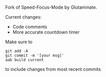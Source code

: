 Fork of Speed-Focus-Mode by Glutaminate. 

Current changes:
- Code comments
- More accurate countdown timer


Make sure to 

```shell
git add -A
git commit -m '[your msg]'
aab build current
```

to include changes from most recent commits